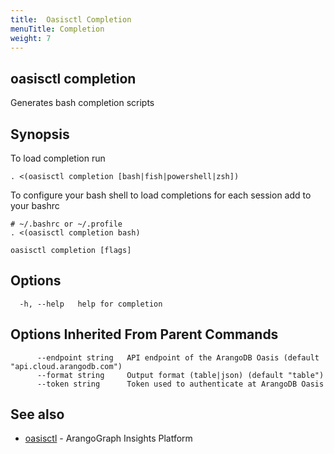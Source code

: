 ```yaml
---
title:  Oasisctl Completion
menuTitle: Completion
weight: 7
---
```

## oasisctl completion

Generates bash completion scripts

## Synopsis
To load completion run

    . <(oasisctl completion [bash|fish|powershell|zsh])

To configure your bash shell to load completions for each session add to your bashrc

    # ~/.bashrc or ~/.profile
    . <(oasisctl completion bash)


```
oasisctl completion [flags]
```

## Options
```
  -h, --help   help for completion
```

## Options Inherited From Parent Commands
```
      --endpoint string   API endpoint of the ArangoDB Oasis (default "api.cloud.arangodb.com")
      --format string     Output format (table|json) (default "table")
      --token string      Token used to authenticate at ArangoDB Oasis
```

## See also
* [oasisctl](options.md)	 - ArangoGraph Insights Platform

